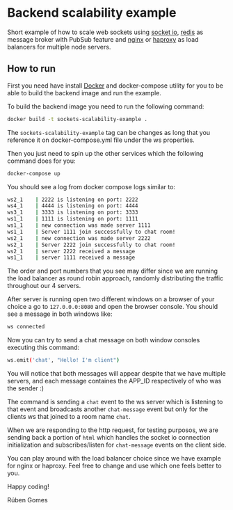 # Backend scalability example

Short example of how to scale web sockets using [socket io](https://socket.io/), [redis](https://redis.io/) as message broker with PubSub feature and [nginx](https://nginx.org/en/) or [haproxy](https://www.haproxy.org/) as load balancers for multiple node servers.

## How to run

First you need have install [Docker](https://www.docker.com/) and docker-compose utility for you to be able to build the backend image and run the example.

To build the backend image you need to run the following command:

```bash
docker build -t sockets-scalability-example .
```

The `sockets-scalability-example` tag can be changes as long that you reference it on docker-compose.yml file under the ws properties.

Then you just need to spin up the other services which the following command does for you:

```bash
docker-compose up
```

You should see a log from docker compose logs similar to:

```bash
ws2_1    | 2222 is listening on port: 2222
ws4_1    | 4444 is listening on port: 4444
ws3_1    | 3333 is listening on port: 3333
ws1_1    | 1111 is listening on port: 1111
ws1_1    | new connection was made server 1111
ws1_1    | Server 1111 join successfully to chat room!
ws2_1    | new connection was made server 2222
ws2_1    | Server 2222 join successfully to chat room!
ws2_1    | server 2222 received a message
ws1_1    | server 1111 received a message
```

The order and port numbers that you see may differ since we are running the load balancer as round robin approach, randomly distributing the traffic throughout our 4 servers.

After server is running open two different windows on a browser of your choice a go to `127.0.0.0:8080` and open the browser console. You should see a message in both windows like:

```bash
ws connected
```

Now you can try to send a chat message on both window consoles executing this command:

```bash
ws.emit('chat', "Hello! I'm client")
```

You will notice that both messages will appear despite that we have multiple servers, and each message containes the APP_ID respectively of who was the sender :)

The command is sending a `chat` event to the ws server which is listening to that event and broadcasts another `chat-message` event but only for the clients ws that joined to a room name `chat`.

When we are responding to the http request, for testing purposos, we are sending back a portion of `html` which handles the socket io connection initialization and subscribes/listen for `chat-message` events on the client side.

You can play around with the load balancer choice since we have example for nginx or haproxy. Feel free to change and use which one feels better to you.

Happy coding!

Rúben Gomes
